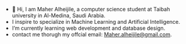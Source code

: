 - 👋 Hi, I am Maher Alheijile, a computer science student at Taibah university in Al-Medina, Saudi Arabia.
- I inspire to specialize in Machine Learning and Artificial Intelligence.
- I’m currently learning web development and database design.
- contact me thorugh my offcial email: Maher.alheijile@gmail.com.
